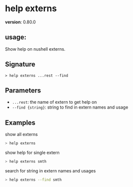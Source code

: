 # help externs

**version**: 0.80.0

## **usage**:

Show help on nushell externs.

## Signature

`> help externs ...rest --find`

## Parameters

- `...rest`: the name of extern to get help on
- `--find {string}`: string to find in extern names and usage

## Examples

show all externs

```bash
> help externs
```

show help for single extern

```bash
> help externs smth
```

search for string in extern names and usages

```bash
> help externs --find smth
```
